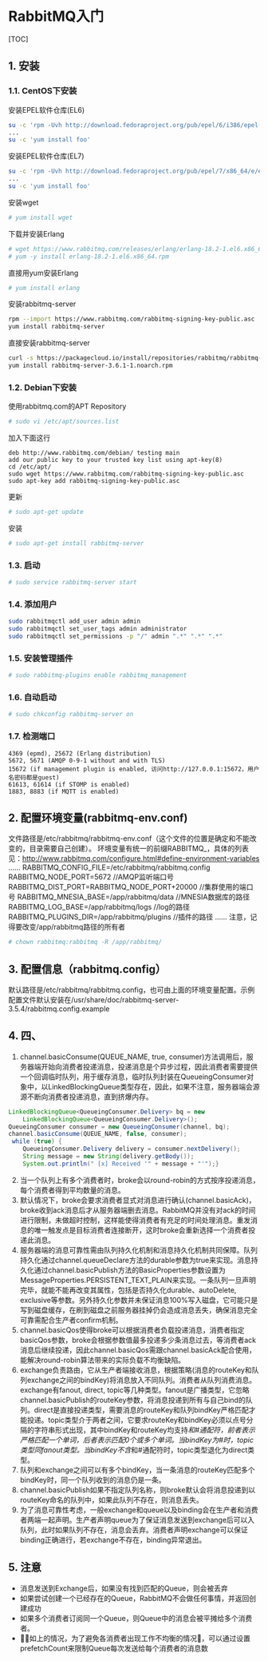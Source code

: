 # RabbitMQ入门

[TOC]

## 1. 安装

### 1.1. CentOS下安装

安装EPEL软件仓库(EL6)

```sh
su -c 'rpm -Uvh http://download.fedoraproject.org/pub/epel/6/i386/epel-release-6-8.noarch.rpm'
...
su -c 'yum install foo'
```

安装EPEL软件仓库(EL7)

```sh
su -c 'rpm -Uvh http://download.fedoraproject.org/pub/epel/7/x86_64/e/epel-release-7-5.noarch.rpm'
...
su -c 'yum install foo'
```

安装wget

```sh
# yum install wget
```

下载并安装Erlang

```sh
# wget https://www.rabbitmq.com/releases/erlang/erlang-18.2-1.el6.x86_64.rpm
# yum -y install erlang-18.2-1.el6.x86_64.rpm
```

直接用yum安装Erlang

```sh
# yum install erlang
```

安装rabbitmq-server

```sh
rpm --import https://www.rabbitmq.com/rabbitmq-signing-key-public.asc
yum install rabbitmq-server
```

直接安装rabbitmq-server

```sh
curl -s https://packagecloud.io/install/repositories/rabbitmq/rabbitmq-server/script.rpm.sh | sudo bash
yum install rabbitmq-server-3.6.1-1.noarch.rpm
```

### 1.2. Debian下安装

使用rabbitmq.com的APT Repository

```sh
# sudo vi /etc/apt/sources.list
```

加入下面这行

```text
deb http://www.rabbitmq.com/debian/ testing main
add our public key to your trusted key list using apt-key(8)
cd /etc/apt/
sudo wget https://www.rabbitmq.com/rabbitmq-signing-key-public.asc
sudo apt-key add rabbitmq-signing-key-public.asc
```

更新

```sh
# sudo apt-get update
```

安装

```sh
# sudo apt-get install rabbitmq-server
```

### 1.3. 启动

```sh
# sudo service rabbitmq-server start
```

### 1.4. 添加用户

```sh
sudo rabbitmqctl add_user admin admin
sudo rabbitmqctl set_user_tags admin administrator
sudo rabbitmqctl set_permissions -p "/" admin ".*" ".*" ".*"
```

### 1.5. 安装管理插件

```sh
# sudo rabbitmq-plugins enable rabbitmq_management
```

### 1.6. 自动启动

```sh
# sudo chkconfig rabbitmq-server on
```

### 1.7. 检测端口

```text
4369 (epmd), 25672 (Erlang distribution)
5672, 5671 (AMQP 0-9-1 without and with TLS)
15672 (if management plugin is enabled, 访问http://127.0.0.1:15672，用户名密码都是guest)
61613, 61614 (if STOMP is enabled)
1883, 8883 (if MQTT is enabled)
```

## 2. 配置环境变量(rabbitmq-env.conf)

文件路径是/etc/rabbitmq/rabbitmq-env.conf（这个文件的位置是确定和不能改变的，目录需要自己创建）。
环境变量有统一的前缀RABBITMQ_，具体的列表见：http://www.rabbitmq.com/configure.html#define-environment-variables
……
RABBITMQ_CONFIG_FILE=/etc/rabbitmq/rabbitmq.config
RABBITMQ_NODE_PORT=5672                            //AMQP监听端口号
RABBITMQ_DIST_PORT=RABBITMQ_NODE_PORT+20000        //集群使用的端口号
RABBITMQ_MNESIA_BASE=/app/rabbitmq/data            //MNESIA数据库的路径
RABBITMQ_LOG_BASE=/app/rabbitmq/logs               //log的路径
RABBITMQ_PLUGINS_DIR=/app/rabbitmq/plugins         //插件的路径
……
注意，记得要改变/app/rabbitmq路径的所有者

```sh
# chown rabbitmq:rabbitmq -R /app/rabbitmq/
```

## 3. 配置信息（rabbitmq.config）

默认路径是/etc/rabbitmq/rabbitmq.config，也可由上面的环境变量配置。示例配置文件默认安装在/usr/share/doc/rabbitmq-server-3.5.4/rabbitmq.config.example

## 4. 四、	

1. channel.basicConsume(QUEUE_NAME, true, consumer)方法调用后，服务器端开始向消费者投递消息，投递消息是个异步过程，因此消费者需要提供一个回调临时队列，用于缓存消息，临时队列封装在QueueingConsumer对象中，以LinkedBlockingQueue类型存在，因此，如果不注意，服务器端会源源不断向消费者投递消息，直到挤爆内存。

```java
LinkedBlockingQueue<QueueingConsumer.Delivery> bq = new 
    LinkedBlockingQueue<QueueingConsumer.Delivery>();
QueueingConsumer consumer = new QueueingConsumer(channel, bq);
channel.basicConsume(QUEUE_NAME, false, consumer);
 while (true) {
    QueueingConsumer.Delivery delivery = consumer.nextDelivery();
    String message = new String(delivery.getBody());
    System.out.println(" [x] Received '" + message + "'");}
```

2. 当一个队列上有多个消费者时，broke会以round-robin的方式按序投递消息，每个消费者得到平均数量的消息。
3. 默认情况下，broke会要求消费者显式对消息进行确认(channel.basicAck)，broke收到ack消息后才从服务器端删去消息。RabbitMQ并没有对ack的时间进行限制，未做超时控制，这样能使得消费者有充足的时间处理消息。重发消息的唯一触发点是目标消费者连接断开，这时broke会重新选择一个消费者投递此消息。
4. 服务器端的消息可靠性需由队列持久化机制和消息持久化机制共同保障。队列持久化通过channel.queueDeclare方法的durable参数为true来实现。消息持久化通过channel.basicPublish方法的BasicProperties参数设置为MessageProperties.PERSISTENT_TEXT_PLAIN来实现。一条队列一旦声明完毕，就能不能再改变其属性，包括是否持久化durable、autoDelete, exclusive等参数。另外持久化参数并未保证消息100%写入磁盘，它可能只是写到磁盘缓存，在刷到磁盘之前服务器挂掉仍会造成消息丢失，确保消息完全可靠需配合生产者confirm机制。
5. channel.basicQos使得broke可以根据消费者负载投递消息，消费者指定basicQos参数，broke会根据参数值最多投递多少条消息过去，等消费者ack消息后继续投递，因此channel.basicQos需跟channel.basicAck配合使用，能解决round-robin算法带来的实际负载不均衡缺陷。
6. exchange负责路由，它从生产者端接收消息，根据策略(消息的routeKey和队列exchange之间的bindKey)将消息放入不同队列。消费者从队列消费消息。exchange有fanout, direct, topic等几种类型。fanout是广播类型，它忽略channel.basicPublish的routeKey参数，将消息投递到所有与自己bind的队列。direct是直接投递类型，需要消息的routeKey和队列bindKey严格匹配才能投递。topic类型介于两者之间，它要求routeKey和bindKey必须以点号分隔的字符串形式出现，其中bindKey和routeKey均支持*和#通配符，前者表示严格匹配一个单词，后者表示匹配0个或多个单词。当bindKey为#时，topic类型同fanout类型。当bindKey不含*和#通配符时，topic类型退化为direct类型。
7. 队列和exchange之间可以有多个bindKey，当一条消息的routeKey匹配多个bindKey时，同一个队列收到的消息仍是一条。
8. channel.basicPublish如果不指定队列名称，则broke默认会将消息投递到以routeKey命名的队列中，如果此队列不存在，则消息丢失。
9. 为了消息可靠性考虑，一般exchange和queue以及binding会在生产者和消费者两端一起声明。生产者声明queue为了保证消息发送到exchange后可以入队列，此时如果队列不存在，消息会丢弃。消费者声明exchange可以保证binding正确进行，若exchange不存在，binding异常退出。

## 5. 注意

- 消息发送到Exchange后，如果没有找到匹配的Queue，则会被丢弃
- 如果尝试创建一个已经存在的Queue，RabbitMQ不会做任何事情，并返回创建成功
- 如果多个消费者订阅同一个Queue，则Queue中的消息会被平摊给多个消费者。
- 如上的情况，为了避免各消费者出现工作不均衡的情况，可以通过设置prefetchCount来限制Queue每次发送给每个消费者的消息数